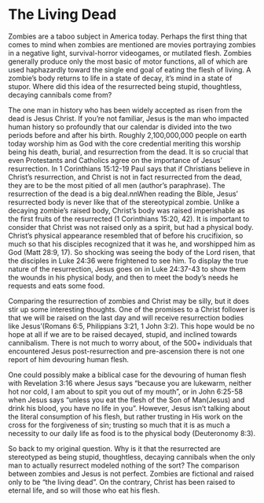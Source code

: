 <!--data 2006-10-15 #jesus -->

# The Living Dead

Zombies are a taboo subject in America today. Perhaps the first thing that comes to mind when zombies are mentioned are movies portraying zombies in a negative light, survival-horror videogames, or mutilated flesh. Zombies generally produce only the most basic of motor functions, all of which are used haphazardly toward the single end goal of eating the flesh of living. A zombie’s body returns to life in a state of decay, it’s mind in a state of stupor. Where did this idea of the resurrected being stupid, thoughtless, decaying cannibals come from?

The one man in history who has been widely accepted as risen from the dead is Jesus Christ. If you’re not familiar, Jesus is the man who impacted human history so profoundly that our calendar is divided into the two periods before and after his birth. Roughly 2,100,000,000 people on earth today worship him as God with the core credential meriting this worship being his death, burial, and resurrection from the dead. It is so crucial that even Protestants and Catholics agree on the importance of Jesus’ resurrection. In 1 Corinthians 15:12-19 Paul says that if Christians believe in Christ’s resurrection, and Christ is not in fact resurrected from the dead, they are to be the most pitied of all men (author’s paraphrase). The resurrection of the dead is a big deal.nnWhen reading the Bible, Jesus’ resurrected body is never like that of the stereotypical zombie. Unlike a decaying zombie’s raised body, Christ’s body was raised imperishable as the first fruits of the resurrected (1 Corinthians 15:20, 42). It is important to consider that Christ was not raised only as a spirit, but had a physical body. Christ’s physical appearance resembled that of before his crucifixion, so much so that his disciples recognized that it was he, and worshipped him as God (Matt 28:9, 17). So shocking was seeing the body of the Lord risen, that the disciples in Luke 24:36 were frightened to see him. To display the true nature of the resurrection, Jesus goes on in Luke 24:37-43 to show them the wounds in his physical body, and then to meet the body’s needs he requests and eats some food.

Comparing the resurrection of zombies and Christ may be silly, but it does stir up some interesting thoughts. One of the promises to a Christ follower is that we will be raised on the last day and will receive resurrection bodies like Jesus’(Romans 6:5, Philippians 3:21, 1 John 3:2). This hope would be no hope at all if we are to be raised decayed, stupid, and inclined towards cannibalism. There is not much to worry about, of the 500+ individuals that encountered Jesus post-resurrection and pre-ascension there is not one report of him devouring human flesh.

One could possibly make a biblical case for the devouring of human flesh with Revelation 3:16 where Jesus says “because you are lukewarm, neither hot nor cold, I am about to spit you out of my mouth”, or in John 6:25-58 when Jesus says “unless you eat the flesh of the Son of Man(Jesus) and drink his blood, you have no life in you”. However, Jesus isn’t talking about the literal consumption of his flesh, but rather trusting in His work on the cross for the forgiveness of sin; trusting so much that it is as much a necessity to our daily life as food is to the physical body (Deuteronomy 8:3).

So back to my original question. Why is it that the resurrected are stereotyped as being stupid, thoughtless, decaying cannibals when the only man to actually resurrect modeled nothing of the sort? The comparison between zombies and Jesus is not perfect. Zombies are fictional and raised only to be “the living dead”. On the contrary, Christ has been raised to eternal life, and so will those who eat his flesh.
